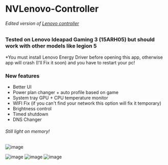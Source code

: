 # NVLenovo-Controller
###### Edited version of [Lenovo controller](https://github.com/ViRb3/LenovoController)

### Tested on Lenovo Ideapad Gaming 3 (15ARH05) but should work with other models like legion 5
*You must install Lenovo Energy Driver before opening this app, otherwise app will crash (I'll Fix it soon) and you have to restart your pc!

### New features 
- Better UI 
- Power plan changer + auto profile based on game
- System tray GPU + CPU temperature monitor
- WIFI Fix (if you can't find your network this option will fix it temporary)
- Brightness control 
- Timed shutdown
- DNS Changer

###### Still light on memory!
![image](https://user-images.githubusercontent.com/22070926/135708481-1b3472fc-2c2e-4ea3-927c-b5eedbdb3ffe.png)


![image](https://user-images.githubusercontent.com/22070926/135708521-230cf72c-77e3-4294-b217-d7264d3db578.png)
![image](https://user-images.githubusercontent.com/22070926/135708700-ab384bba-e146-4f14-a792-4cfe588a26e7.png)
![image](https://user-images.githubusercontent.com/22070926/135708993-484c34b8-bb57-4495-bff5-58632c57e733.png)
